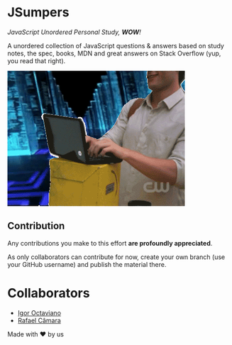 # JSumpers
*JavaScript Unordered Personal Study, **WOW**!*

A unordered collection of JavaScript questions & answers based on study notes, the spec, books, MDN and great answers on Stack Overflow (yup, you read that right).

![GIF](gifs/giphy.gif)

## Contribution

Any contributions you make to this effort **are profoundly appreciated**.

As only collaborators can contribute for now, create your own branch (use your GitHub username) and publish the material there.

# Collaborators
- [Igor Octaviano](https://github.com/igoroctaviano)
- [Rafael Câmara](https://github.com/rafaelcaramam)

Made with :heart: by us
